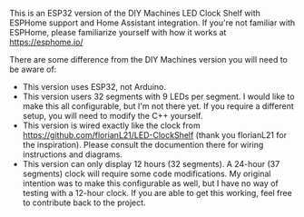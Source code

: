 This is an ESP32 version of the DIY Machines LED Clock Shelf with ESPHome support and Home Assistant integration.  If you're not familiar with ESPHome, please familiarize yourself with how it works at https://esphome.io/

There are some difference from the DIY Machines version you will need to be aware of:
- This version uses ESP32, not Arduino.
- This version users 32 segments with 9 LEDs per segment.  I would like to make this all configurable, but I'm not there yet. If you require a different setup, you will need to modify the C++ yourself.
- This version is wired exactly like the clock from https://github.com/florianL21/LED-ClockShelf (thank you florianL21 for the inspiration).  Please consult the documention there for wiring instructions and diagrams.
- This version can only display 12 hours (32 segments).  A 24-hour (37 segments) clock will require some code modifications.  My original intention was to make this configurable as well, but I have no way of testing with a 12-hour clock. If you are able to get this working, feel free to contribute back to the project.
